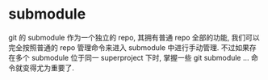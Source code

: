 # submodule

git 的 submodule 作为一个独立的 repo, 其拥有普通 repo 全部的功能, 我们可以完全按照普通的 repo 管理命令来进入 submodule 中进行手动管理. 不过如果存在多个 submodule 位于同一 superproject 下时, 掌握一些 git submodule ... 命令就变得尤为重要了.